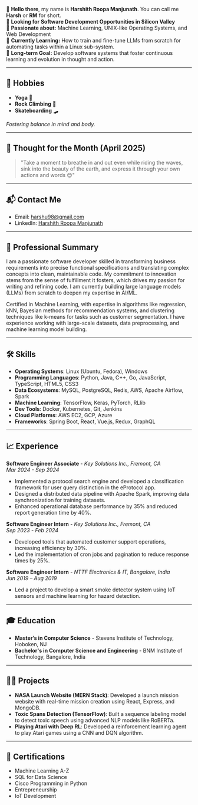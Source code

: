 👋 **Hello there**, my name is **Harshith Roopa Manjunath**. You can call me **Harsh** or **RM** for short. <br>
💼 **Looking for Software Development Opportunities in Silicon Valley**  
🤖 **Passionate about:** Machine Learning, UNIX-like Operating Systems, and Web Development  
🌱 **Currently Learning:** How to train and fine-tune LLMs from scratch for automating tasks within a Linux sub-system.  
🔭 **Long-term Goal:** Develop software systems that foster continuous learning and evolution in thought and action.  

---

## 🌊 Hobbies  
- **Yoga** 🧘  
- **Rock Climbing** 🧗  
- **Skateboarding** 🛹

*Fostering balance in mind and body.*

---

## 💭 Thought for the Month (April 2025)  
> "Take a moment to breathe in and out even while riding the waves, sink into the beauty of the earth, and express it through your own actions and words 😊"

---

## 📬 **Contact Me**  
- Email: [harshu98@gmail.com](mailto:harshu98@gmail.com)  
- LinkedIn: [Harshith Roopa Manjunath](https://www.linkedin.com/in/harshith-rm-834806201/)

---

## 📝 **Professional Summary**  
I am a passionate software developer skilled in transforming business requirements into precise functional specifications and translating complex concepts into clean, maintainable code. My commitment to innovation stems from the sense of fulfillment it fosters, which drives my passion for writing and refining code. I am currently building large language models (LLMs) from scratch to deepen my expertise in AI/ML.

Certified in Machine Learning, with expertise in algorithms like regression, kNN, Bayesian methods for recommendation systems, and clustering techniques like k-means for tasks such as customer segmentation. I have experience working with large-scale datasets, data preprocessing, and machine learning model building.

---

## 🛠️ **Skills**  
- **Operating Systems**: Linux (Ubuntu, Fedora), Windows  
- **Programming Languages**: Python, Java, C++, Go, JavaScript, TypeScript, HTML5, CSS3  
- **Data Ecosystems**: MySQL, PostgreSQL, Redis, AWS, Apache Airflow, Spark  
- **Machine Learning**: TensorFlow, Keras, PyTorch, RLlib  
- **Dev Tools**: Docker, Kubernetes, Git, Jenkins  
- **Cloud Platforms**: AWS EC2, GCP, Azure  
- **Frameworks**: Spring Boot, React, Vue.js, Redux, GraphQL

---

## 📈 **Experience**

**Software Engineer Associate** - *Key Solutions Inc., Fremont, CA*  
_Mar 2024 - Sep 2024_  
- Implemented a protocol search engine and developed a classification framework for user query distinction in the eProtocol app.  
- Designed a distributed data pipeline with Apache Spark, improving data synchronization for training datasets.  
- Enhanced operational database performance by 35% and reduced report generation time by 40%.

**Software Engineer Intern** - *Key Solutions Inc., Fremont, CA*  
_Sep 2023 - Feb 2024_  
- Developed tools that automated customer support operations, increasing efficiency by 30%.  
- Led the implementation of cron jobs and pagination to reduce response times by 25%.

**Software Engineer Intern** - *NTTF Electronics & IT, Bangalore, India*  
_Jun 2019 – Aug 2019_  
- Led a project to develop a smart smoke detector system using IoT sensors and machine learning for hazard detection.  

---

## 🎓 **Education**  
- **Master’s in Computer Science** - Stevens Institute of Technology, Hoboken, NJ  
- **Bachelor's in Computer Science and Engineering** - BNM Institute of Technology, Bangalore, India

---

## 🧑‍💻 **Projects**  
- **NASA Launch Website (MERN Stack)**: Developed a launch mission website with real-time mission creation using React, Express, and MongoDB.  
- **Toxic Spans Detection (TensorFlow)**: Built a sequence labeling model to detect toxic speech using advanced NLP models like RoBERTa.  
- **Playing Atari with Deep RL**: Developed a reinforcement learning agent to play Atari games using a CNN and DQN algorithm.

---

## 🏅 **Certifications**  
- Machine Learning A-Z  
- SQL for Data Science  
- Cisco Programming in Python  
- Entrepreneurship  
- IoT Development  
